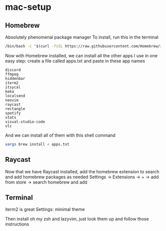 # mac-setup

## Homebrew

Absolutely phenomenal package manager
To install, run this in the terminal
```sh
/bin/bash -c "$(curl -fsSL https://raw.githubusercontent.com/Homebrew/install/HEAD/install.sh)"
```

Now with Homebrew installed, we can install all the other apps I use in one easy step:
create a file called apps.txt and paste in these app names

```
discord
ffmpeg
hiddenbar
iterm2
itsycal
keka
localsend
neovim
raycast
rectangle
spotify
stats
visual-studio-code
vlc
```

And we can install all of them with this shell command
```sh
xargs brew install < apps.txt
```
## Raycast

Now that we have Raycast installed, add the homebrew extension to search and add homebrew packages as needed
Settings -> Extensions -> + -> add from store -> search homebrew and add

## Terminal

iterm2 is great
Settings:
minimal theme

Then install oh my zsh and lazyvim, just look them up and follow those instructions
